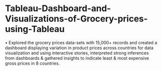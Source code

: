 # Tableau-Dashboard-and-Visualizations-of-Grocery-prices-using-Tableau
•	Explored the grocery prices data-sets with 15,000+ records and created a dashboard displaying variation in product prices across countries for data visualization and using interactive stories, interpreted strong inferences from dashboards & gathered insights to indicate least & most expensive gross prices in 8 countries.
